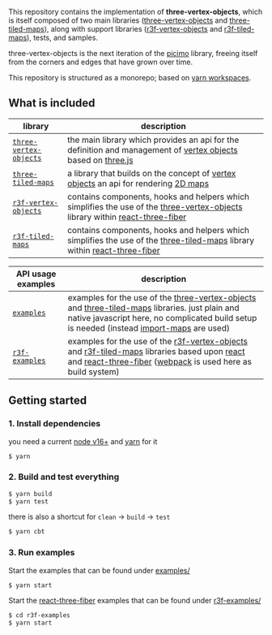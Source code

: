 This repository contains the implementation of **three-vertex-objects**, which is itself composed of two main libraries ([three-vertex-objects](./three-vertex-objects/) and [three-tiled-maps](./three-tiled-maps/)), along with support libraries ([r3f-vertex-objects](./r3f-vertex-objects/) and [r3f-tiled-maps](./r3f-tiled-maps/)), tests, and samples.

three-vertex-objects is the next iteration of the [picimo](https://github.com/spearwolf/picimo) library, freeing itself from the corners and edges that have grown over time.

This repository is structured as a monorepo; based on [yarn workspaces](https://yarnpkg.com/features/workspaces).

## What is included

| library | description |
|-|-|
| [`three-vertex-objects`](./three-vertex-objects/) | the main library which provides an api for the definition and management of [vertex objects](./ThinkTank.md) based on [three.js](https://threejs.org/) |
| [`three-tiled-maps`](./three-tiled-maps/) | a library that builds on the concept of [vertex objects](./ThinkTank.md) an api for rendering [2D maps](./three-tiled-maps/src/README.md) |
| [`r3f-vertex-objects`](./r3f-vertex-objects/) | contains components, hooks and helpers which simplifies the use of the [three-vertex-objects](./three-vertex-objects/) library within [react-three-fiber](https://github.com/pmndrs/react-three-fiber) |
| [`r3f-tiled-maps`](./r3f-tiled-maps/) | contains components, hooks and helpers which simplifies the use of the [three-tiled-maps](./three-tiled-maps/) library within [react-three-fiber](https://github.com/pmndrs/react-three-fiber) |

| API usage examples | description |
|-|-|
| [`examples`](./examples/) | examples for the use of the [three-vertex-objects](./three-vertex-objects/) and [three-tiled-maps](./three-tiled-maps/) libraries. just plain and native javascript here, no complicated build setup is needed (instead [import-maps](https://caniuse.com/import-maps) are used) |
| [`r3f-examples`](./r3f-examples/) | examples for the use of the [r3f-vertex-objects](./r3f-vertex-objects/) and [r3f-tiled-maps](./r3f-tiled-maps/) libraries based upon [react](https://reactjs.org/) and [react-three-fiber](https://github.com/pmndrs/react-three-fiber) ([webpack](https://webpack.js.org/) is used here as build system) |


## Getting started

### 1. Install dependencies

you need a current [node v16+](https://nodejs.org/) and [yarn](https://yarnpkg.com/) for it

```sh
$ yarn
```

### 2. Build and test everything

```sh
$ yarn build
$ yarn test
```

there is also a shortcut for `clean` &rarr; `build` &rarr; `test`

```sh
$ yarn cbt
```


### 3. Run examples

Start the examples that can be found under [examples/](./examples/)

```sh
$ yarn start
```

Start the [react-three-fiber](https://github.com/pmndrs/react-three-fiber) examples that can be found under [r3f-examples/](./r3f-examples/)

```sh
$ cd r3f-examples
$ yarn start
```


